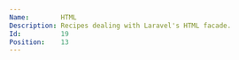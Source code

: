 ```yaml
---
Name:        HTML
Description: Recipes dealing with Laravel's HTML facade.
Id:          19
Position:    13
---
```

